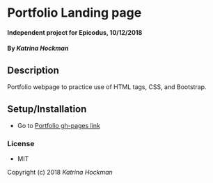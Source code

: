 # Portfolio Landing page

#### Independent project for Epicodus, 10/12/2018

#### By _Katrina Hockman_

## Description

Portfolio webpage to practice use of HTML tags, CSS, and Bootstrap.

## Setup/Installation

* Go to [Portfolio gh-pages link](kmh620.github.io/portfolio-page)



### License

* MIT

Copyright (c) 2018 *Katrina Hockman*
